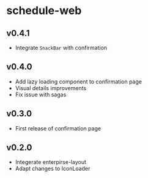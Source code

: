 # schedule-web

## v0.4.1

* Integrate `SnackBar` with confirmation

## v0.4.0

* Add lazy loading component to confirmation page
* Visual details improvements
* Fix issue with sagas

## v0.3.0

* First release of confirmation page

## v0.2.0

* Integerate enterpirse-layout
* Adapt changes to IconLoader
